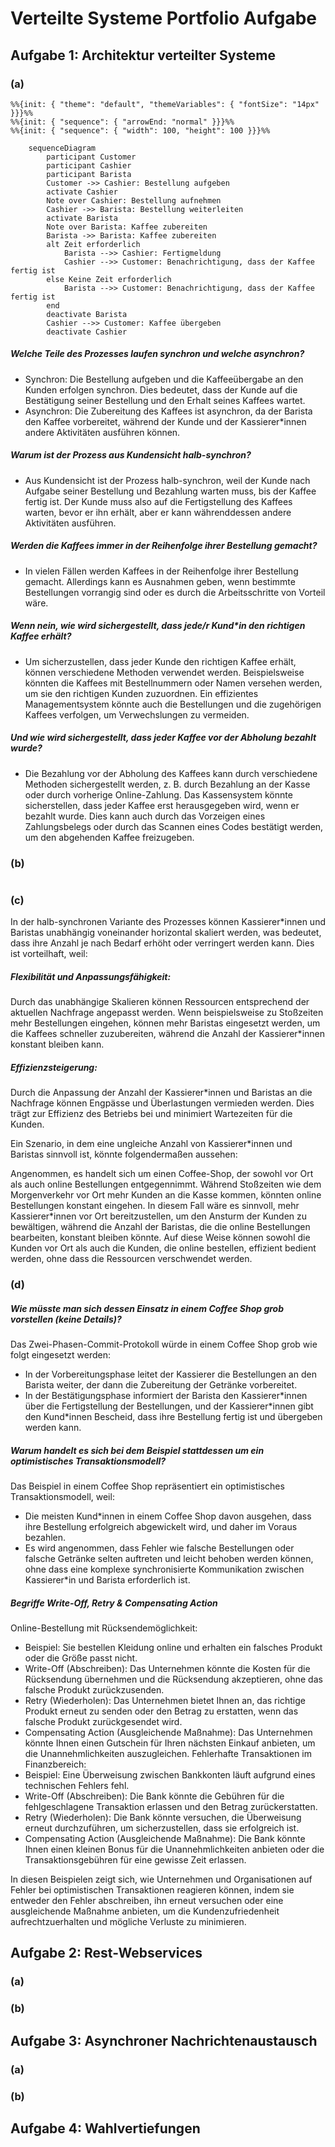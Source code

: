 # Verteilte Systeme Portfolio Aufgabe
## Aufgabe 1: Architektur verteilter Systeme
### (a) 
```mermaid
%%{init: { "theme": "default", "themeVariables": { "fontSize": "14px" }}}%%
%%{init: { "sequence": { "arrowEnd: "normal" }}}%%
%%{init: { "sequence": { "width": 100, "height": 100 }}}%%

	sequenceDiagram
		participant Customer
		participant Cashier
		participant Barista
		Customer ->> Cashier: Bestellung aufgeben
		activate Cashier
		Note over Cashier: Bestellung aufnehmen
		Cashier ->> Barista: Bestellung weiterleiten
		activate Barista
		Note over Barista: Kaffee zubereiten
		Barista ->> Barista: Kaffee zubereiten
		alt Zeit erforderlich
			Barista -->> Cashier: Fertigmeldung
			Cashier -->> Customer: Benachrichtigung, dass der Kaffee fertig ist
		else Keine Zeit erforderlich
			Barista -->> Customer: Benachrichtigung, dass der Kaffee fertig ist
		end
		deactivate Barista
		Cashier -->> Customer: Kaffee übergeben
		deactivate Cashier
```
##### Welche Teile des Prozesses laufen synchron und welche asynchron?
- Synchron: Die Bestellung aufgeben und die Kaffeeübergabe an den Kunden erfolgen synchron. Dies bedeutet, dass der Kunde auf die Bestätigung seiner Bestellung und den Erhalt seines Kaffees wartet.
- Asynchron: Die Zubereitung des Kaffees ist asynchron, da der Barista den Kaffee vorbereitet, während der Kunde und der Kassierer\*innen andere Aktivitäten ausführen können.
##### Warum ist der Prozess aus Kundensicht halb-synchron?
- Aus Kundensicht ist der Prozess halb-synchron, weil der Kunde nach Aufgabe seiner Bestellung und Bezahlung warten muss, bis der Kaffee fertig ist. Der Kunde muss also auf die Fertigstellung des Kaffees warten, bevor er ihn erhält, aber er kann währenddessen andere Aktivitäten ausführen.
##### Werden die Kaffees immer in der Reihenfolge ihrer Bestellung gemacht?
- In vielen Fällen werden Kaffees in der Reihenfolge ihrer Bestellung gemacht. Allerdings kann es Ausnahmen geben, wenn bestimmte Bestellungen vorrangig sind oder es durch die Arbeitsschritte von Vorteil wäre.
##### Wenn nein, wie wird sichergestellt, dass jede/r Kund\*in den richtigen Kaffee erhält?
- Um sicherzustellen, dass jeder Kunde den richtigen Kaffee erhält, können verschiedene Methoden verwendet werden. Beispielsweise könnten die Kaffees mit Bestellnummern oder Namen versehen werden, um sie den richtigen Kunden zuzuordnen. Ein effizientes Managementsystem könnte auch die Bestellungen und die zugehörigen Kaffees verfolgen, um Verwechslungen zu vermeiden.
##### Und wie wird sichergestellt, dass jeder Kaffee vor der Abholung bezahlt wurde?
- Die Bezahlung vor der Abholung des Kaffees kann durch verschiedene Methoden sichergestellt werden, z. B. durch Bezahlung an der Kasse oder durch vorherige Online-Zahlung. Das Kassensystem könnte sicherstellen, dass jeder Kaffee erst herausgegeben wird, wenn er bezahlt wurde. Dies kann auch durch das Vorzeigen eines Zahlungsbelegs oder durch das Scannen eines Codes bestätigt werden, um den abgehenden Kaffee freizugeben.
### (b)
```mermaid
```
### (c)
In der halb-synchronen Variante des Prozesses können Kassierer\*innen und Baristas unabhängig voneinander horizontal skaliert werden, was bedeutet, dass ihre Anzahl je nach Bedarf erhöht oder verringert werden kann. Dies ist vorteilhaft, weil:

##### Flexibilität und Anpassungsfähigkeit:
Durch das unabhängige Skalieren können Ressourcen entsprechend der aktuellen Nachfrage angepasst werden. Wenn beispielsweise zu Stoßzeiten mehr Bestellungen eingehen, können mehr Baristas eingesetzt werden, um die Kaffees schneller zuzubereiten, während die Anzahl der Kassierer\*innen konstant bleiben kann.

##### Effizienzsteigerung:
Durch die Anpassung der Anzahl der Kassierer\*innen und Baristas an die Nachfrage können Engpässe und Überlastungen vermieden werden. Dies trägt zur Effizienz des Betriebs bei und minimiert Wartezeiten für die Kunden.

Ein Szenario, in dem eine ungleiche Anzahl von Kassierer\*innen und Baristas sinnvoll ist, könnte folgendermaßen aussehen:

Angenommen, es handelt sich um einen Coffee-Shop, der sowohl vor Ort als auch online Bestellungen entgegennimmt. Während Stoßzeiten wie dem Morgenverkehr vor Ort mehr Kunden an die Kasse kommen, könnten online Bestellungen konstant eingehen. In diesem Fall wäre es sinnvoll, mehr Kassierer\*innen vor Ort bereitzustellen, um den Ansturm der Kunden zu bewältigen, während die Anzahl der Baristas, die die online Bestellungen bearbeiten, konstant bleiben könnte. Auf diese Weise können sowohl die Kunden vor Ort als auch die Kunden, die online bestellen, effizient bedient werden, ohne dass die Ressourcen verschwendet werden.
### (d)
##### Wie müsste man sich dessen Einsatz in einem Coffee Shop grob vorstellen (keine Details)?
Das Zwei-Phasen-Commit-Protokoll würde in einem Coffee Shop grob wie folgt eingesetzt werden:
- In der Vorbereitungsphase leitet der Kassierer die Bestellungen an den Barista weiter, der dann die Zubereitung der Getränke vorbereitet.
- In der Bestätigungsphase informiert der Barista den Kassierer\*innen über die Fertigstellung der Bestellungen, und der Kassierer\*innen gibt den Kund\*innen Bescheid, dass ihre Bestellung fertig ist und übergeben werden kann.
##### Warum handelt es sich bei dem Beispiel stattdessen um ein optimistisches Transaktionsmodell?
Das Beispiel in einem Coffee Shop repräsentiert ein optimistisches Transaktionsmodell, weil:
- Die meisten Kund\*innen in einem Coffee Shop davon ausgehen, dass ihre Bestellung erfolgreich abgewickelt wird, und daher im Voraus bezahlen.
- Es wird angenommen, dass Fehler wie falsche Bestellungen oder falsche Getränke selten auftreten und leicht behoben werden können, ohne dass eine komplexe synchronisierte Kommunikation zwischen Kassierer\*in und Barista erforderlich ist.
##### Begriffe Write-Off, Retry & Compensating Action
Online-Bestellung mit Rücksendemöglichkeit:
- Beispiel: Sie bestellen Kleidung online und erhalten ein falsches Produkt oder die Größe passt nicht.
- Write-Off (Abschreiben): Das Unternehmen könnte die Kosten für die Rücksendung übernehmen und die Rücksendung akzeptieren, ohne das falsche Produkt zurückzusenden.  
- Retry (Wiederholen): Das Unternehmen bietet Ihnen an, das richtige Produkt erneut zu senden oder den Betrag zu erstatten, wenn das falsche Produkt zurückgesendet wird.
- Compensating Action (Ausgleichende Maßnahme): Das Unternehmen könnte Ihnen einen Gutschein für Ihren nächsten Einkauf anbieten, um die Unannehmlichkeiten auszugleichen.
Fehlerhafte Transaktionen im Finanzbereich:
- Beispiel: Eine Überweisung zwischen Bankkonten läuft aufgrund eines technischen Fehlers fehl.
- Write-Off (Abschreiben): Die Bank könnte die Gebühren für die fehlgeschlagene Transaktion erlassen und den Betrag zurückerstatten.
- Retry (Wiederholen): Die Bank könnte versuchen, die Überweisung erneut durchzuführen, um sicherzustellen, dass sie erfolgreich ist.
- Compensating Action (Ausgleichende Maßnahme): Die Bank könnte Ihnen einen kleinen Bonus für die Unannehmlichkeiten anbieten oder die Transaktionsgebühren für eine gewisse Zeit erlassen.

In diesen Beispielen zeigt sich, wie Unternehmen und Organisationen auf Fehler bei optimistischen Transaktionen reagieren können, indem sie entweder den Fehler abschreiben, ihn erneut versuchen oder eine ausgleichende Maßnahme anbieten, um die Kundenzufriedenheit aufrechtzuerhalten und mögliche Verluste zu minimieren.
## Aufgabe 2: Rest-Webservices
### (a)
### (b)
## Aufgabe 3: Asynchroner Nachrichtenaustausch
### (a)
### (b)
## Aufgabe 4: Wahlvertiefungen

